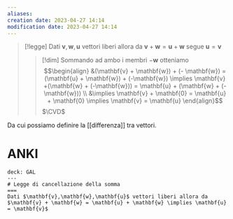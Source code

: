 ```yaml
---
aliases: 
creation date: 2023-04-27 14:14
modification date: 2023-04-27 14:14
---
```


>[!legge]
>Dati $\mathbf{v},\mathbf{w},\mathbf{u}$ vettori liberi allora da $\mathbf{v} + \mathbf{w} = \mathbf{u} + \mathbf{w}$ segue $\mathbf{u} =\mathbf{v}$
>
>>[!dim]
>>Sommando ad ambo i membri $- \mathbf{w}$ otteniamo $$\begin{align}
>>&(\mathbf{v} + \mathbf{w}) + (- \mathbf{w}) = (\mathbf{u} + \mathbf{w}) + (-\mathbf{w}) \implies \mathbf{v} +(\mathbf{w} + (-\mathbf{w})) = \mathbf{u} + (\mathbf{w} + (-\mathbf{w})) \\
>> &\implies \mathbf{v} + \mathbf{0} = \mathbf{u} + \mathbf{0} \implies \mathbf{v} = \mathbf{u}
>>\end{align}$$
>>$\CVD$ 

Da cui possiamo definire la [[differenza]] tra vettori. 

# ANKI

```anki
deck: GAL
---
# Legge di cancellazione della somma
===
Dati $\mathbf{v},\mathbf{w},\mathbf{u}$ vettori liberi allora da $\mathbf{v} + \mathbf{w} = \mathbf{u} + \mathbf{w} \implies \mathbf{u} = \mathbf{v}$
```
